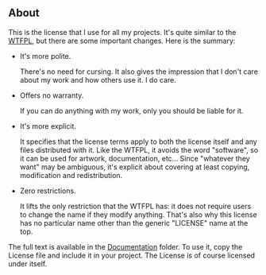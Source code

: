 
## About

This is the license that I use for all my projects.
It's quite similar to the [WTFPL][], but there are some important changes.
Here is the summary:

* It's more polite.

  There's no need for cursing. It also gives the impression that
  I don't care about my work and how others use it. I do care.

* Offers no warranty.

  If you can do anything with my work, only you should be liable for it.

* It's more explicit.

  It specifies that the license terms apply to both the license itself
  and any files distributed with it. Like the WTFPL, it avoids the
  word "software", so it can be used for artwork, documentation, etc...
  Since "whatever they want" may be ambiguous, it's explicit about
  covering at least copying, modification and redistribution.

* Zero restrictions.

  It lifts the only restriction that the WTFPL has: it does not
  require users to change the name if they modify anything. That's
  also why this license has no particular name other than the
  generic "LICENSE" name at the top.

The full text is available in the [Documentation][] folder. To use it,
copy the License file and include it in your project. The License is
of course licensed under itself.

[Documentation]: https://github.com/Beluki/License/tree/master/Documentation
[WTFPL]: http://www.wtfpl.net

